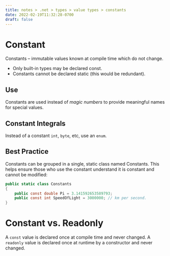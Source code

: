 ```yaml
---
title: notes > .net > types > value types > constants
date: 2022-02-19T11:32:28-0700
draft: false
---
```

# Constant
Constants – immutable values known at compile time which do not change.
- Only built-in types may be declared const.
- Constants cannot be declared static (this would be redundant).

## Use
Constants are used instead of *magic numbers* to provide meaningful names for special values.

## Constant Integrals
Instead of a constant `int`, `byte`, etc, use an `enum`.

## Best Practice
Constants can be grouped in a single, static class named Constants. This helps ensure those who use the constant understand it is constant and cannot be modified:

```cs
public static class Constants 
{
    public const double Pi = 3.141592653589793;
    public const int SpeedOfLight = 3000000; // km per second.
}
```

# Constant vs. Readonly
A `const` value is declared once at compile time and never changed.
A `readonly` value is declared once at runtime by a constructor and never changed.

